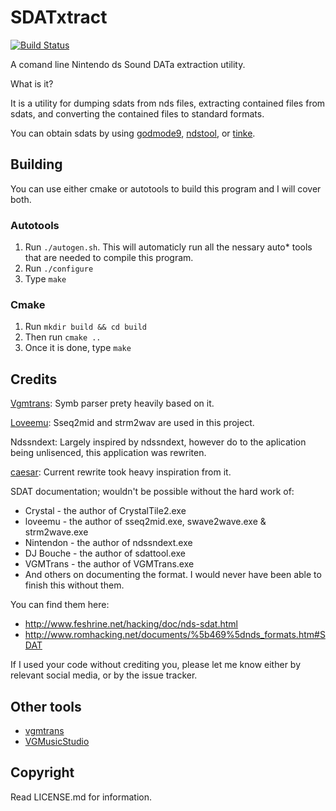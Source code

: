 # SDATxtract
[![Build Status](https://travis-ci.com/Oreo639/sdatxtract.svg?branch=master)](https://travis-ci.com/Oreo639/sdatxtract)

A comand line Nintendo ds Sound DATa extraction utility.

What is it?

It is a utility for dumping sdats from nds files, extracting contained files from sdats, and converting the contained files to standard formats.

You can obtain sdats by using [godmode9](https://github.com/d0k3/GodMode9), [ndstool](https://github.com/devkitPro/ndstool), or [tinke](https://github.com/pleonex/tinke).

## Building
You can use either cmake or autotools to build this program and I will cover both.
### Autotools
1. Run `./autogen.sh`. This will automaticly run all the nessary auto* tools that are needed to compile this program.
2. Run `./configure`
3. Type `make`
### Cmake
1. Run `mkdir build && cd build`
2. Then run `cmake ..`
3. Once it is done, type `make`

## Credits
[Vgmtrans](https://github.com/vgmtrans/vgmtrans): Symb parser prety heavily based on it.

[Loveemu](https://github.com/loveemu): Sseq2mid and strm2wav are used in this project.

Ndssndext: Largely inspired by ndssndext, however do to the aplication being unlisenced, this application was rewriten.

[caesar](https://github.com/kr3nshaw/caesar): Current rewrite took heavy inspiration from it.

SDAT documentation; wouldn't be possible without the hard work of:
+ Crystal - the author of CrystalTile2.exe 
+ loveemu - the author of sseq2mid.exe, swave2wave.exe & strm2wave.exe
+ Nintendon - the author of ndssndext.exe
+ DJ Bouche - the author of sdattool.exe
+ VGMTrans - the author of VGMTrans.exe
+ And others on documenting the format. I would never have been able to finish this without them.

You can find them here:
+ http://www.feshrine.net/hacking/doc/nds-sdat.html
+ http://www.romhacking.net/documents/%5b469%5dnds_formats.htm#SDAT

If I used your code without crediting you, please let me know either by relevant social media, or by the issue tracker.

## Other tools
+ [vgmtrans](https://github.com/vgmtrans/vgmtrans)
+ [VGMusicStudio](https://github.com/Kermalis/VGMusicStudio)

## Copyright
Read LICENSE.md for information.
